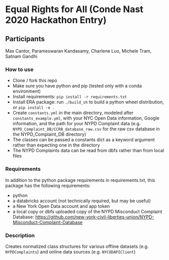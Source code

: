 # Equal Rights for All (Conde Nast 2020 Hackathon Entry)  

## Participants  
Max Cantor, Parameswaran Kandasamy, Charlene Luo, Michele Tram, Satnam Gandhi  

### How to use  
* Clone / fork this repo  
* Make sure you have python and pip (tested only with a conda environment)  
* Install requirements: `pip install -r requirements.txt`  
* Install ERA package: run `./build_sh` to build a python wheel distribution, or `pip install -e .`  
* Create `constants.yml` in the main directory, modeled after `constants_example.yml`, with your NYC Open Data information, Google information, and the path for your NYPD Complaint data (e.g. `NYPD_Complaint_DB/CCRB_database_raw.csv` for the raw csv database in the NYPD_Complaint_DB directory)  
* The classes can be passed a constants dict as a keyword argument rather than expecting one in the directory  
* The NYPD Complaints data can be read from dbfs rather than from local files  

### Requirements  
In addition to the python package requirements in requirements.txt, this package has the following requirements:  
* python  
* a databricks account (not technically required, but may be useful)  
* a New York Open Data account and app token  
* a local copy or dbfs uploaded copy of the NYPD Misconduct Complaint Database: https://github.com/new-york-civil-liberties-union/NYPD-Misconduct-Complaint-Database  

### Description  
Creates normalized class structures for various offline datasets (e.g. `NYPDComplaints`) and online data sources (e.g. `NYCODAPIClient`)  
